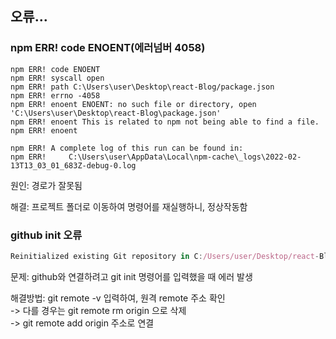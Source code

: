 ## 오류...

### npm ERR! code ENOENT(에러넘버 4058)

```
npm ERR! code ENOENT
npm ERR! syscall open
npm ERR! path C:\Users\user\Desktop\react-Blog/package.json
npm ERR! errno -4058
npm ERR! enoent ENOENT: no such file or directory, open 'C:\Users\user\Desktop\react-Blog\package.json'
npm ERR! enoent This is related to npm not being able to find a file.
npm ERR! enoent

npm ERR! A complete log of this run can be found in:
npm ERR!     C:\Users\user\AppData\Local\npm-cache\_logs\2022-02-13T13_03_01_683Z-debug-0.log
```

원인: 경로가 잘못됨

해결: 프로젝트 폴더로 이동하여 명령어를 재실행하니, 정상작동함

### github init 오류

```js
Reinitialized existing Git repository in C:/Users/user/Desktop/react-Blog/blog/.git/
```

문제: github와 연결하려고 git init 명령어를 입력했을 때 에러 발생

해결방법: git remote -v 입력하여, 원격 remote 주소 확인  
-> 다를 경우는 git remote rm origin 으로 삭제  
-> git remote add origin 주소로 연결
